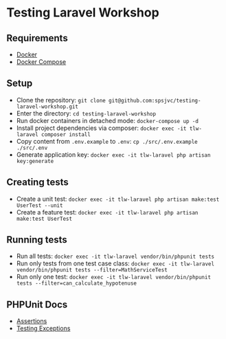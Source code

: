 # Testing Laravel Workshop

## Requirements

- [Docker](https://docs.docker.com/install/)
- [Docker Compose](https://docs.docker.com/compose/)

## Setup

- Clone the repository:
  `git clone git@github.com:spsjvc/testing-laravel-workshop.git`
- Enter the directory:
  `cd testing-laravel-workshop`
- Run docker containers in detached mode:
  `docker-compose up -d`
- Install project dependencies via composer:
  `docker exec -it tlw-laravel composer install`
- Copy content from `.env.example` to `.env`:
  `cp ./src/.env.example ./src/.env`
- Generate application key:
  `docker exec -it tlw-laravel php artisan key:generate`

## Creating tests

- Create a unit test:
  `docker exec -it tlw-laravel php artisan make:test UserTest --unit`
- Create a feature test:
  `docker exec -it tlw-laravel php artisan make:test UserTest`

## Running tests

- Run all tests:
  `docker exec -it tlw-laravel vendor/bin/phpunit tests`
- Run only tests from one test case class:
  `docker exec -it tlw-laravel vendor/bin/phpunit tests --filter=MathServiceTest`
- Run only one test:
  `docker exec -it tlw-laravel vendor/bin/phpunit tests --filter=can_calculate_hypotenuse`

## PHPUnit Docs

- [Assertions](https://phpunit.readthedocs.io/en/8.2/assertions.html)
- [Testing Exceptions](https://phpunit.readthedocs.io/en/8.2/writing-tests-for-phpunit.html#testing-exceptions)
